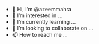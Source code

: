 - 👋 Hi, I’m @azeemmahra
- 👀 I’m interested in ...
- 🌱 I’m currently learning ...
- 💞️ I’m looking to collaborate on ...
- 📫 How to reach me ...

<!---
azeemmahra/azeemmahra is a ✨ special ✨ repository because its `README.md` (this file) appears on your GitHub profile.
You can click the Preview link to take a look at your changes.
--->
